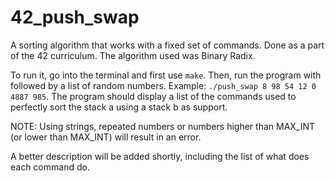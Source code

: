 # 42_push_swap
A sorting algorithm that works with a fixed set of commands. Done as a part of the 42 curriculum.
The algorithm used was Binary Radix.

To run it, go into the terminal and first use ```make```. Then, run the program with followed by a list of random numbers. Example: ```./push_swap 8 98 54 12 0 4887 985```. The program should display a list of the commands used to perfectly sort the stack a using a stack b as support.

NOTE: Using strings, repeated numbers or numbers higher than MAX_INT (or lower than MAX_INT) will result in an error.

A better description will be added shortly, including the list of what does each command do.
